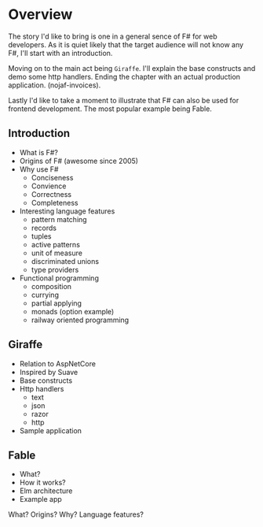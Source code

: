 # Overview

The story I'd like to bring is one in a general sence of F# for web developers.
As it is quiet likely that the target audience will not know any F#, I'll start with an introduction.

Moving on to the main act being `Giraffe`. I'll explain the base constructs and demo some http handlers.
Ending the chapter with an actual production application. (nojaf-invoices).

Lastly I'd like to take a moment to illustrate that F# can also be used for frontend development.
The most popular example being Fable.

## Introduction

- What is F#?
- Origins of F# (awesome since 2005)
- Why use F#
    - Conciseness
    - Convience
    - Correctness
    - Completeness
- Interesting language features
    - pattern matching
    - records
    - tuples
    - active patterns
    - unit of measure
    - discriminated unions
    - type providers
- Functional programming
    - composition
    - currying
    - partial applying
    - monads (option example)
    - railway oriented programming

## Giraffe

- Relation to AspNetCore
- Inspired by Suave
- Base constructs
- Http handlers
    - text
    - json
    - razor
    - http
- Sample application

## Fable

- What?
- How it works?
- Elm architecture
- Example app

What?
Origins?
Why?
Language features?